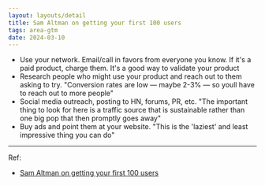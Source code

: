 ```yaml
---
layout: layouts/detail
title: Sam Altman on getting your first 100 users
tags: area-gtm
date: 2024-03-10
---
```

* Use your network. Email/call in favors from everyone you know. If it's a paid product, charge them. It's a good way to validate your product
* Research people who might use your product and reach out to them asking to try. "Conversion rates are low — maybe 2-3% — so youll have to reach out to more people"
* Social media outreach, posting to HN, forums, PR, etc. "The important thing to look for here is a traffic source that is sustainable rather than one big pop that then promptly goes away"
* Buy ads and point them at your website. "This is the 'laziest' and least impressive thing you can do"

--- 

Ref:
- <a href="https://www.youtube.com/watch?v=4XEJCR23yec">Sam Altman on getting your first 100 users
</a>